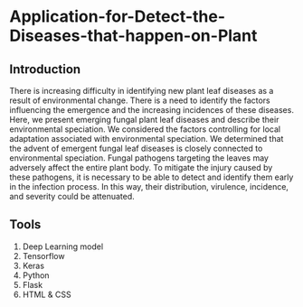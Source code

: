 # Application-for-Detect-the-Diseases-that-happen-on-Plant

## Introduction
There is increasing difficulty in identifying new plant leaf diseases as a result of environmental change. There is a need to identify the factors influencing the emergence and the increasing incidences of these diseases. Here, we present emerging fungal plant leaf diseases and describe their environmental speciation. We considered the factors controlling for local adaptation associated with environmental speciation. We determined that the advent of emergent fungal leaf diseases is closely connected to environmental speciation. Fungal pathogens targeting the leaves may adversely affect the entire plant body. To mitigate the injury caused by these pathogens, it is necessary to be able to detect and identify them early in the infection process. In this way, their distribution, virulence, incidence, and severity could be attenuated.


## Tools
1. Deep Learning model
2. Tensorflow
3. Keras
4. Python
5. Flask
6. HTML & CSS
